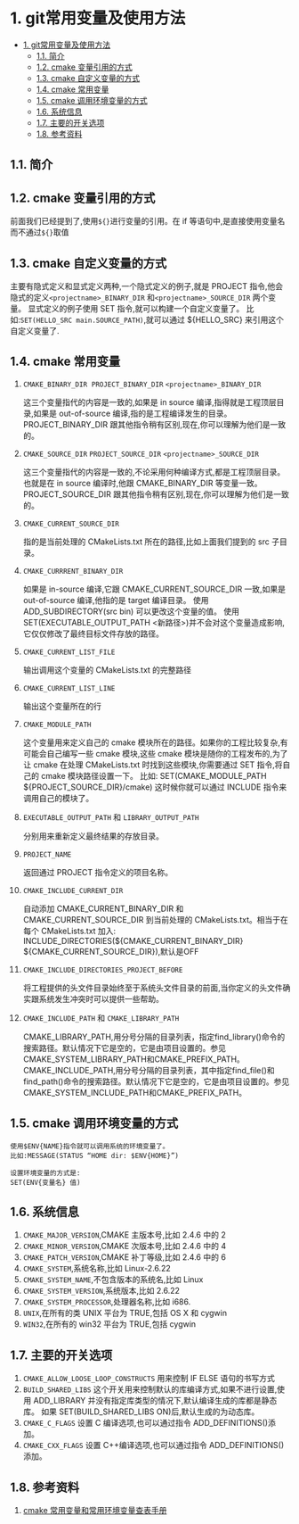 # 1. git常用变量及使用方法

- [1. git常用变量及使用方法](#1-git%e5%b8%b8%e7%94%a8%e5%8f%98%e9%87%8f%e5%8f%8a%e4%bd%bf%e7%94%a8%e6%96%b9%e6%b3%95)
  - [1.1. 简介](#11-%e7%ae%80%e4%bb%8b)
  - [1.2. cmake 变量引用的方式](#12-cmake-%e5%8f%98%e9%87%8f%e5%bc%95%e7%94%a8%e7%9a%84%e6%96%b9%e5%bc%8f)
  - [1.3. cmake 自定义变量的方式](#13-cmake-%e8%87%aa%e5%ae%9a%e4%b9%89%e5%8f%98%e9%87%8f%e7%9a%84%e6%96%b9%e5%bc%8f)
  - [1.4. cmake 常用变量](#14-cmake-%e5%b8%b8%e7%94%a8%e5%8f%98%e9%87%8f)
  - [1.5. cmake 调用环境变量的方式](#15-cmake-%e8%b0%83%e7%94%a8%e7%8e%af%e5%a2%83%e5%8f%98%e9%87%8f%e7%9a%84%e6%96%b9%e5%bc%8f)
  - [1.6. 系统信息](#16-%e7%b3%bb%e7%bb%9f%e4%bf%a1%e6%81%af)
  - [1.7. 主要的开关选项](#17-%e4%b8%bb%e8%a6%81%e7%9a%84%e5%bc%80%e5%85%b3%e9%80%89%e9%a1%b9)
  - [1.8. 参考资料](#18-%e5%8f%82%e8%80%83%e8%b5%84%e6%96%99)

## 1.1. 简介

## 1.2. cmake 变量引用的方式

前面我们已经提到了,使用`${}`进行变量的引用。在 if 等语句中,是直接使用变量名而不通过`${}`取值

## 1.3. cmake 自定义变量的方式

主要有隐式定义和显式定义两种,一个隐式定义的例子,就是 PROJECT 指令,他会隐式的定义`<projectname>_BINARY_DIR` 和`<projectname>_SOURCE_DIR` 两个变量。
显式定义的例子使用 SET 指令,就可以构建一个自定义变量了。
比如:`SET(HELLO_SRC main.SOURCE_PATH)`,就可以通过 ${HELLO_SRC} 来引用这个自定义变量了.

## 1.4. cmake 常用变量

1. `CMAKE_BINARY_DIR`  `PROJECT_BINARY_DIR` `<projectname>_BINARY_DIR`

    这三个变量指代的内容是一致的,如果是 in source 编译,指得就是工程顶层目录,如果是 out-of-source 编译,指的是工程编译发生的目录。PROJECT_BINARY_DIR 跟其他指令稍有区别,现在,你可以理解为他们是一致的。

2. `CMAKE_SOURCE_DIR`  `PROJECT_SOURCE_DIR`  `<projectname>_SOURCE_DIR`

    这三个变量指代的内容是一致的,不论采用何种编译方式,都是工程顶层目录。也就是在 in source 编译时,他跟 CMAKE_BINARY_DIR 等变量一致。PROJECT_SOURCE_DIR 跟其他指令稍有区别,现在,你可以理解为他们是一致的。

3. `CMAKE_CURRENT_SOURCE_DIR`

    指的是当前处理的 CMakeLists.txt 所在的路径,比如上面我们提到的 src 子目录。

4. `CMAKE_CURRRENT_BINARY_DIR`

    如果是 in-source 编译,它跟 CMAKE_CURRENT_SOURCE_DIR 一致,如果是 out-of-source 编译,他指的是 target 编译目录。
    使用 ADD_SUBDIRECTORY(src bin) 可以更改这个变量的值。
    使用 SET(EXECUTABLE_OUTPUT_PATH <新路径>)并不会对这个变量造成影响,它仅仅修改了最终目标文件存放的路径。

5. `CMAKE_CURRENT_LIST_FILE`

    输出调用这个变量的 CMakeLists.txt 的完整路径

6. `CMAKE_CURRENT_LIST_LINE`

    输出这个变量所在的行

7. `CMAKE_MODULE_PATH`

    这个变量用来定义自己的 cmake 模块所在的路径。如果你的工程比较复杂,有可能会自己编写一些 cmake 模块,这些 cmake 模块是随你的工程发布的,为了让 cmake 在处理 CMakeLists.txt 时找到这些模块,你需要通过 SET 指令,将自己的 cmake 模块路径设置一下。
    比如:
    SET(CMAKE_MODULE_PATH ${PROJECT_SOURCE_DIR}/cmake)
    这时候你就可以通过 INCLUDE 指令来调用自己的模块了。

8. `EXECUTABLE_OUTPUT_PATH` 和 `LIBRARY_OUTPUT_PATH`

    分别用来重新定义最终结果的存放目录。

9. `PROJECT_NAME`

    返回通过 PROJECT 指令定义的项目名称。

10. `CMAKE_INCLUDE_CURRENT_DIR`

    自动添加 CMAKE_CURRENT_BINARY_DIR 和 CMAKE_CURRENT_SOURCE_DIR 到当前处理的 CMakeLists.txt。相当于在每个 CMakeLists.txt 加入:
    INCLUDE_DIRECTORIES(${CMAKE_CURRENT_BINARY_DIR} ${CMAKE_CURRENT_SOURCE_DIR}),默认是OFF

11. `CMAKE_INCLUDE_DIRECTORIES_PROJECT_BEFORE`

    将工程提供的头文件目录始终至于系统头文件目录的前面,当你定义的头文件确实跟系统发生冲突时可以提供一些帮助。

12. `CMAKE_INCLUDE_PATH` 和 `CMAKE_LIBRARY_PATH`

    CMAKE_LIBRARY_PATH,用分号分隔的目录列表，指定find_library()命令的搜索路径。默认情况下它是空的，它是由项目设置的。参见CMAKE_SYSTEM_LIBRARY_PATH和CMAKE_PREFIX_PATH。
    CMAKE_INCLUDE_PATH,用分号分隔的目录列表，其中指定find_file()和find_path()命令的搜索路径。默认情况下它是空的，它是由项目设置的。参见CMAKE_SYSTEM_INCLUDE_PATH和CMAKE_PREFIX_PATH。

## 1.5. cmake 调用环境变量的方式

    使用$ENV{NAME}指令就可以调用系统的环境变量了。
    比如:MESSAGE(STATUS “HOME dir: $ENV{HOME}”)

    设置环境变量的方式是:
    SET(ENV{变量名} 值)

## 1.6. 系统信息

1. `CMAKE_MAJOR_VERSION`,CMAKE 主版本号,比如 2.4.6 中的 2
2. `CMAKE_MINOR_VERSION`,CMAKE 次版本号,比如 2.4.6 中的 4
3. `CMAKE_PATCH_VERSION`,CMAKE 补丁等级,比如 2.4.6 中的 6
4. `CMAKE_SYSTEM`,系统名称,比如 Linux-2.6.22
5. `CMAKE_SYSTEM_NAME`,不包含版本的系统名,比如 Linux
6. `CMAKE_SYSTEM_VERSION`,系统版本,比如 2.6.22
7. `CMAKE_SYSTEM_PROCESSOR`,处理器名称,比如 i686.
8. `UNIX`,在所有的类 UNIX 平台为 TRUE,包括 OS X 和 cygwin
9. `WIN32`,在所有的 win32 平台为 TRUE,包括 cygwin

## 1.7. 主要的开关选项

1. `CMAKE_ALLOW_LOOSE_LOOP_CONSTRUCTS`
   用来控制 IF ELSE 语句的书写方式
2. `BUILD_SHARED_LIBS`
    这个开关用来控制默认的库编译方式,如果不进行设置,使用 ADD_LIBRARY 并没有指定库类型的情况下,默认编译生成的库都是静态库。
    如果 SET(BUILD_SHARED_LIBS ON)后,默认生成的为动态库。
3. `CMAKE_C_FLAGS`
    设置 C 编译选项,也可以通过指令 ADD_DEFINITIONS()添加。
4. `CMAKE_CXX_FLAGS`
    设置 C++编译选项,也可以通过指令 ADD_DEFINITIONS()添加。

## 1.8. 参考资料

1. [cmake 常用变量和常用环境变量查表手册](https://blog.csdn.net/gubenpeiyuan/article/details/8667279)